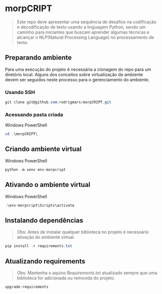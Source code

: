 # morpCRIPT

> Este repo deve apresentar uma sequência de desafios na codificação e decodificação de texto usando a linguagem Python, sendo um caminho 
para iniciantes que buscam aprender algumas técnicas e alcançar o NLP(Natural Processing Language) no processamento de texto.

## Preparando ambiente

Para uma execução do projeto é necessária a clonagem do repo para um diretório local. Alguns dos conceitos sobre virtualização de ambiente devem ser seguidos neste processo para o gerenciamento do ambiente.

### Usando SSH
```powershell
git clone git@github.com:rodrigmars/morpCRIPT.git
```
### Acessando pasta criada
Windows PowerShell
```powershell
cd .\morpCRIPT\
```
## Criando ambiente virtual
Windows PowerShell
```powershell
python -m venv env-morpcript
```
## Ativando o ambiente virtual
Windows PowerShell
```powershell
.\env-morpcript\Scripts\activate
```
## Instalando dependências
> Obs: Antes de instalar qualquer biblioteca no projeto é necessário ativação do ambiente virtual.
```powershell
pip install -r requirements.txt
```
## Atualizando requirements
> Obs: Mantenha o aquivo *Requirements.txt* atualizado sempre que uma biblioteca for adicionada ou removida do projeto.
```powershell
upgrade-requirements
```
